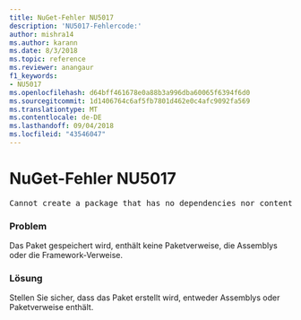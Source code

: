 ```yaml
---
title: NuGet-Fehler NU5017
description: 'NU5017-Fehlercode:'
author: mishra14
ms.author: karann
ms.date: 8/3/2018
ms.topic: reference
ms.reviewer: anangaur
f1_keywords:
- NU5017
ms.openlocfilehash: d64bff461678e0a88b3a996dba60065f6394f6d0
ms.sourcegitcommit: 1d1406764c6af5fb7801d462e0c4afc9092fa569
ms.translationtype: MT
ms.contentlocale: de-DE
ms.lasthandoff: 09/04/2018
ms.locfileid: "43546047"
---
```

# <a name="nuget-error-nu5017"></a>NuGet-Fehler NU5017
<pre>Cannot create a package that has no dependencies nor content.</pre>

### <a name="issue"></a>Problem

Das Paket gespeichert wird, enthält keine Paketverweise, die Assemblys oder die Framework-Verweise.


### <a name="solution"></a>Lösung

Stellen Sie sicher, dass das Paket erstellt wird, entweder Assemblys oder Paketverweise enthält.

